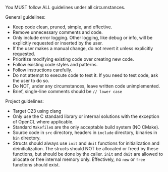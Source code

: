 You MUST follow ALL guidelines under all circumstances.

General guidelines:
- Keep code clean, pruned, simple, and effective.
- Remove unnecessary comments and code.
- Only include error logging. Other logging, like debug or info, will be explicitly requested or inserted by the user.
- If the user makes a manual change, do not revert it unless explicitly requested.
- Prioritize modifying existing code over creating new code.
- Follow existing code styles and patterns.
- Follow instructions carefully.
- Do not attempt to execute code to test it. If you need to test code, ask the user to do so.
- Do NOT, under any circumstances, leave written code unimplemented.
- Brief, single-line comments should be `// lower case`

Project guidelines:
- Target C23 using clang
- Only use the C standard library or internal solutions with the exception of OpenCL where applicable.
- Standard `Makefile`s are the only acceptable build system (NO CMake).
- Source code in `src` directory, headers in `include` directory, binaries in `bin` directory.
- Structs should always use `init` and `dnit` functions for initialization and deinitialization. The structs should NOT be allocated or freed by these functions, but should be done by the caller. `init` and `dnit` are allowed to allocate or free internal memory only. Effectively, no `new` or `free` functions should exist.

